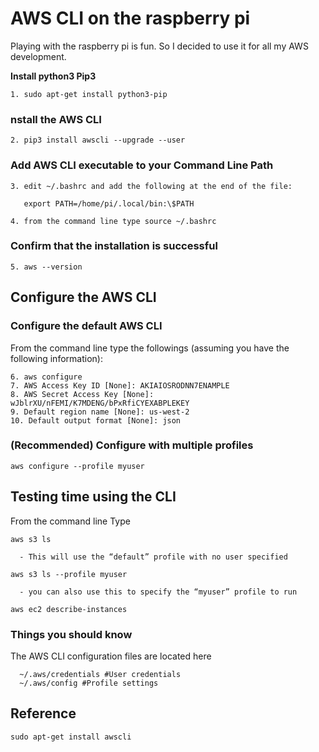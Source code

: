 # AWS CLI on the raspberry pi

Playing with the raspberry pi is fun. So I decided to use it for all my AWS development.

**Install python3 Pip3**

```
1. sudo apt-get install python3-pip
```

### nstall the AWS CLI

```
2. pip3 install awscli --upgrade --user
```

### Add AWS CLI executable to your Command Line Path

```
3. edit ~/.bashrc and add the following at the end of the file:

   export PATH=/home/pi/.local/bin:\$PATH

4. from the command line type source ~/.bashrc
```

### Confirm that the installation is successful

```
5. aws --version
```

## Configure the AWS CLI

### Configure the default AWS CLI

From the command line type the followings (assuming you have the following information):

```
6. aws configure
7. AWS Access Key ID [None]: AKIAIOSRODNN7ENAMPLE
8. AWS Secret Access Key [None]: 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
9. Default region name [None]: us-west-2
10. Default output format [None]: json
```

### (Recommended) Configure with multiple profiles

```
aws configure --profile myuser
```

## Testing time using the CLI

From the command line Type

```
aws s3 ls

  - This will use the “default” profile with no user specified

aws s3 ls --profile myuser

  - you can also use this to specify the “myuser” profile to run

aws ec2 describe-instances
```

### Things you should know

The AWS CLI configuration files are located here

```
  ~/.aws/credentials #User credentials
  ~/.aws/config #Profile settings
```

## Reference

```
sudo apt-get install awscli
```
